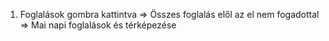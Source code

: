 1. Foglalások gombra kattintva => Összes foglalás elől az el nem fogadottal
                               => Mai napi foglalások és térképezése